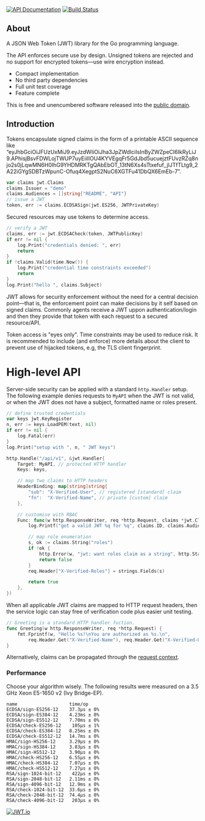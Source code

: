 [![API Documentation](https://godoc.org/github.com/pascaldekloe/jwt?status.svg)](https://godoc.org/github.com/pascaldekloe/jwt)
[![Build Status](https://travis-ci.org/pascaldekloe/jwt.svg?branch=master)](https://travis-ci.org/pascaldekloe/jwt)

## About

A JSON Web Token (JWT) library for the Go programming language.

The API enforces secure use by design. Unsigned tokens are rejected
and no support for encrypted tokens—use wire encryption instead.

* Compact implementation
* No third party dependencies
* Full unit test coverage
* Feature complete

This is free and unencumbered software released into the
[public domain](https://creativecommons.org/publicdomain/zero/1.0).


## Introduction

Tokens encapsulate signed claims in the form of a printable ASCII sequence like
“eyJhbGciOiJFUzUxMiJ9.eyJzdWIiOiJha3JpZWdlciIsInByZWZpeCI6IkRyLiJ9.APhisjBsvFDWLojTWUP7uyEiilIOU4KYVEgqFr5GdJbd5ucuejztFUvzRZq8njo2s0jLqwMN6H0IhG9YHDMRKTgQAbEbOT_13tN6Xs4sTtxefuf_jlJTfTLtg9_2A22iGYgSDBTzWpunC-Ofuq4XegptS2NuC6XGTFu41DbQX6EmEb-7”.

```go
var claims jwt.Claims
claims.Issuer = "demo"
claims.Audiences = []string{"README", "API"}
// issue a JWT
token, err := claims.ECDSASign(jwt.ES256, JWTPrivateKey)
```

Secured resources may use tokens to determine access.

```go
// verify a JWT
claims, err := jwt.ECDSACheck(token, JWTPublicKey)
if err != nil {
	log.Print("credentials denied: ", err)
	return
}
if !claims.Valid(time.Now()) {
	log.Print("credential time constraints exceeded")
	return
}
log.Print("hello ", claims.Subject)
```

JWT allows for security enforcement without the need for a central decision
point—that is, the enforcement point can make decisions by it self based on
signed claims. Commonly agents receive a JWT uppon authentication/login and
then they provide that token with each request to a secured resource/API.

Token access is "eyes only". Time constraints may be used to reduce risk.
It is recommended to include (and enforce) more details about the client to
prevent use of hijacked tokens, e.g, the TLS client fingerprint.


# High-level API

Server-side security can be applied with a standard `http.Handler` setup.
The following example denies requests to `MyAPI` when the JWT is not valid,
or when the JWT does not have a subject, formatted name or roles present.

```go
// define trusted credentials
var keys jwt.KeyRegister
n, err := keys.LoadPEM(text, nil)
if err != nil {
	log.Fatal(err)
}
log.Print("setup with ", n, " JWT keys")

http.Handle("/api/v1", &jwt.Handler{
	Target: MyAPI, // protected HTTP handler
	Keys: keys,

	// map two claims to HTTP headers
	HeaderBinding: map[string]string{
		"sub": "X-Verified-User", // registered [standard] claim
		"fn":  "X-Verified-Name", // private [custom] claim
	},

	// customise with RBAC
	Func: func(w http.ResponseWriter, req *http.Request, claims *jwt.Claims) (pass bool) {
		log.Printf("got a valid JWT %q for %q", claims.ID, claims.Audiences)

		// map role enumeration
		s, ok := claims.String("roles")
		if !ok {
			http.Error(w, "jwt: want roles claim as a string", http.StatusForbidden)
			return false
		}
		req.Header["X-Verified-Roles"] = strings.Fields(s)

		return true
	},
})
```

When all applicable JWT claims are mapped to HTTP request headers, then the
service logic can stay free of verification code plus easier unit testing.

```go
// Greeting is a standard HTTP handler fuction.
func Greeting(w http.ResponseWriter, req *http.Request) {
	fmt.Fprintf(w, "Hello %s!\nYou are authorized as %s.\n",
		req.Header.Get("X-Verified-Name"), req.Header.Get("X-Verified-User"))
}
```

Alternatively, claims can be propagated through the
[request context](https://godoc.org/github.com/pascaldekloe/jwt#example-Handler--Context).


### Performance

Choose your algorithm wisely. The following results were measured on a 3.5 GHz
Xeon E5-1650 v2 (Ivy Bridge-EP).

```
name                   time/op
ECDSA/sign-ES256-12    37.3µs ± 0%
ECDSA/sign-ES384-12    4.23ms ± 0%
ECDSA/sign-ES512-12    7.70ms ± 0%
ECDSA/check-ES256-12    105µs ± 1%
ECDSA/check-ES384-12   8.25ms ± 0%
ECDSA/check-ES512-12   14.7ms ± 0%
HMAC/sign-HS256-12     3.29µs ± 0%
HMAC/sign-HS384-12     3.83µs ± 0%
HMAC/sign-HS512-12     3.90µs ± 0%
HMAC/check-HS256-12    6.55µs ± 0%
HMAC/check-HS384-12    7.07µs ± 0%
HMAC/check-HS512-12    7.27µs ± 0%
RSA/sign-1024-bit-12    422µs ± 0%
RSA/sign-2048-bit-12   2.11ms ± 0%
RSA/sign-4096-bit-12   12.9ms ± 0%
RSA/check-1024-bit-12  33.6µs ± 0%
RSA/check-2048-bit-12  74.4µs ± 0%
RSA/check-4096-bit-12   203µs ± 0%
```

[![JWT.io](https://jwt.io/img/badge.svg)](https://jwt.io/)
